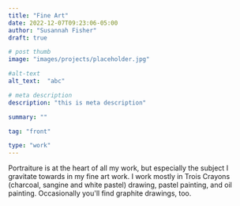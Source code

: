 ```yaml
---
title: "Fine Art"
date: 2022-12-07T09:23:06-05:00
author: "Susannah Fisher"
draft: true

# post thumb
image: "images/projects/placeholder.jpg"

#alt-text
alt_text:  "abc"

# meta description
description: "this is meta description"

summary: ""

tag: "front"

type: "work"
---
```


Portraiture is at the heart of all my work, but especially the subject I gravitate towards in my fine art work. I work mostly in Trois Crayons (charcoal, sangine and white pastel) drawing, pastel painting, and oil painting. Occasionally you'll find graphite drawings, too.

